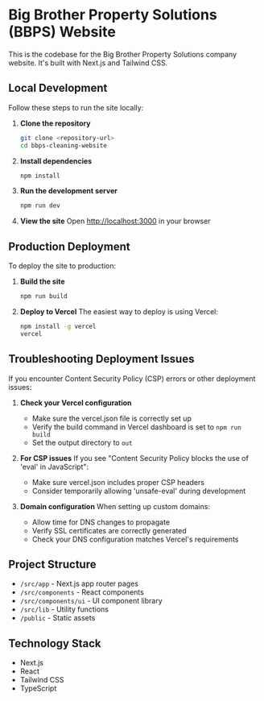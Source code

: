 # Big Brother Property Solutions (BBPS) Website

This is the codebase for the Big Brother Property Solutions company website. It's built with Next.js and Tailwind CSS.

## Local Development

Follow these steps to run the site locally:

1. **Clone the repository**

   ```bash
   git clone <repository-url>
   cd bbps-cleaning-website
   ```

2. **Install dependencies**

   ```bash
   npm install
   ```

3. **Run the development server**

   ```bash
   npm run dev
   ```

4. **View the site**
   Open [http://localhost:3000](http://localhost:3000) in your browser

## Production Deployment

To deploy the site to production:

1. **Build the site**

   ```bash
   npm run build
   ```

2. **Deploy to Vercel**
   The easiest way to deploy is using Vercel:
   ```bash
   npm install -g vercel
   vercel
   ```

## Troubleshooting Deployment Issues

If you encounter Content Security Policy (CSP) errors or other deployment issues:

1. **Check your Vercel configuration**

   - Make sure the vercel.json file is correctly set up
   - Verify the build command in Vercel dashboard is set to `npm run build`
   - Set the output directory to `out`

2. **For CSP issues**
   If you see "Content Security Policy blocks the use of 'eval' in JavaScript":

   - Make sure vercel.json includes proper CSP headers
   - Consider temporarily allowing 'unsafe-eval' during development

3. **Domain configuration**
   When setting up custom domains:
   - Allow time for DNS changes to propagate
   - Verify SSL certificates are correctly generated
   - Check your DNS configuration matches Vercel's requirements

## Project Structure

- `/src/app` - Next.js app router pages
- `/src/components` - React components
- `/src/components/ui` - UI component library
- `/src/lib` - Utility functions
- `/public` - Static assets

## Technology Stack

- Next.js
- React
- Tailwind CSS
- TypeScript
